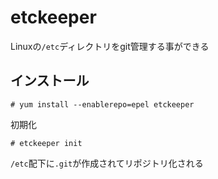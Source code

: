 # etckeeper
Linuxの`/etc`ディレクトリをgit管理する事ができる  

## インストール

```
# yum install --enablerepo=epel etckeeper
```

初期化  

```
# etckeeper init
```

`/etc`配下に`.git`が作成されてリポジトリ化される  

